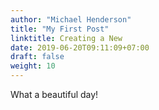```yaml
---
author: "Michael Henderson"
title: "My First Post"
linktitle: Creating a New
date: 2019-06-20T09:11:09+07:00
draft: false
weight: 10
---
```


What a beautiful day!
